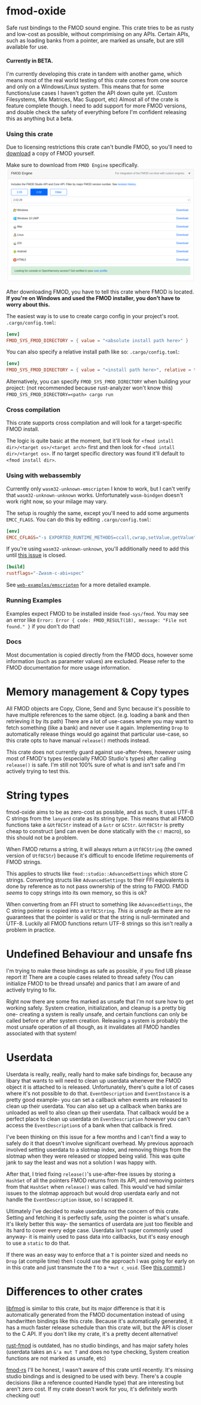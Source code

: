 # fmod-oxide

Safe rust bindings to the FMOD sound engine.
This crate tries to be as rusty and low-cost as possible, without comprimising on any APIs.
Certain APIs, such as loading banks from a pointer, are marked as unsafe, but are still available for use.

#### Currently in BETA.

I'm currently developing this crate in tandem with another game, which means most of the real world testing of this crate comes from one source and only on a Windows/Linux system.
This means that for some functions/use cases I haven't gotten the API down quite yet. (Custom Filesystems, Mix Matrices, Mac Support, etc)
Almost all of the crate is feature complete though. 
I need to add support for more FMOD versions, and double check the safety of everything before I'm confident releasing this as anything but a beta.

### Using this crate

Due to licensing restrictions this crate can't bundle FMOD, so you'll need to [download](https://www.fmod.com/download) a copy of FMOD yourself.

Make sure to download from `FMOD Engine` specifically.
![Download page screenshot](images/download_page.png?raw=true)

After downloading FMOD, you have to tell this crate where FMOD is located.
**If you're on Windows and used the FMOD installer, you don't have to worry about this.**

The easiest way is to use to create cargo config in your project's root.
`.cargo/config.toml`:
```toml
[env]
FMOD_SYS_FMOD_DIRECTORY = { value = "<absolute install path here>" }
```
You can also specify a relative install path like so:
`.cargo/config.toml`:
```toml
[env]
FMOD_SYS_FMOD_DIRECTORY = { value = "<install path here>", relative = true }
```

Alternatively, you can specify `FMOD_SYS_FMOD_DIRECTORY` when building your project: (not recommended because rust-analyzer won't know this)
`FMOD_SYS_FMOD_DIRECTORY=<path> cargo run`

### Cross compilation

This crate supports cross compilation and will look for a target-specific FMOD install. 

The logic is quite basic at the moment, but it'll look for `<fmod intall dir>/<target os>/<target arch>` first and then look for `<fmod intall dir>/<target os>`.
If no target specific directory was found it'll default to `<fmod install dir>`.

### Using with webassembly

Currently only `wasm32-unknown-emscripten` I know to work, but I can't verify that `wasm32-unknown-unknown` works.
Unfortunately `wasm-bindgen` doesn't work right now, so your milage may vary.

The setup is roughly the same, except you'll need to add some arguments `EMCC_FLAGS`. 
You can do this by editing `.cargo/config.toml`:

```toml
[env]
EMCC_CFLAGS="-s EXPORTED_RUNTIME_METHODS=ccall,cwrap,setValue,getValue" # FMOD requires this
```

If you're using `wasm32-unknown-unknown`, you'll additionally need to add this until [this issue](https://github.com/rust-lang/rust/issues/138762) is closed.
```toml
[build]
rustflags="-Zwasm-c-abi=spec"
```

See [`web-examples/emscripten`](web-examples/emscripten) for a more detailed example.

### Running Examples

Examples expect FMOD to be installed inside `fmod-sys/fmod`. 
You may see an error like `Error: Error { code: FMOD_RESULT(18), message: "File not found." }` if you don't do that!

### Docs

Most documentation is copied directly from the FMOD docs, however some information (such as parameter values) are excluded.
Please refer to the FMOD documentation for more usage information.

# Memory management & Copy types

All FMOD objects are Copy, Clone, Send and Sync because it's possible to have multiple references to the same object. (e.g. loading a bank and then retrieving it by its path)
There are a lot of use-cases where you may want to fetch something (like a bank) and never use it again.
Implementing `Drop` to automatically release things would go against that particular use-case, so this crate opts to have manual `release()` methods instead.

This crate does not currently guard against use-after-frees, *however* using most of FMOD's types (especially FMOD Studio's types) after calling `release()` is safe.
I'm still not 100% sure of what is and isn't safe and I'm actively trying to test this.

# String types
fmod-oxide aims to be as zero-cost as possible, and as such, it uses UTF-8 C strings from the `lanyard` crate as its string type.
This means that all FMOD functions take a `&Utf8CStr` instead of a `&str` or `&CStr`. 
`&Utf8CStr` is pretty cheap to construct (and can even be done statically with the `c!` macro), so this should not be a problem.

When FMOD returns a string, it will always return a `Utf8CString` (the owned version of `Utf8CStr`) because it's difficult to encode lifetime requirements of FMOD strings.

This applies to structs like `fmod::studio::AdvancedSettings` which store C strings. 
Converting structs like `AdvancedSettings` to their FFI equivalents is done by reference as to not pass ownership of the string to FMOD.
FMOD *seems* to copy strings into its own memory, so this is ok?

When converting from an FFI struct to something like `AdvancedSettings`, the C string pointer is copied into a `Utf8CString`. 
*This is unsafe* as there are no guarantees that the pointer is valid or that the string is null-terminated and UTF-8.
Luckily all FMOD functions return UTF-8 strings so this isn't really a problem in practice.

# Undefined Behaviour and unsafe fns

I'm trying to make these bindings as safe as possible, if you find UB please report it!
There are a couple cases related to thread safety (You can initialize FMOD to be thread unsafe) and panics that I am aware of and actively trying to fix.

Right now there are some fns marked as unsafe that I'm not sure how to get working safely. 
System creation, initialization, and cleanup is a pretty big one- creating a system is really unsafe, and certain functions can only be called before or after system creation.
Releasing a system is probably the most unsafe operation of all though, as it invalidates all FMOD handles associated with that system!

# Userdata

Userdata is really, really, really hard to make safe bindings for, because any libary that wants to will need to clean up userdata whenever the FMOD object it is attached to is released.
Unfortunately, there's quite a lot of cases where it's not possible to do that. 
`EventDescription` and `EventInstance` is a pretty good example- you can set a callback when events are released to clean up their userdata. 
You can also set up a callback when banks are unloaded as well to also clean up their userdata. 
That callback would be a perfect place to clean up userdata on `EventDescription` *however* you can't access the `EventDescription`s of a bank when that callback is fired.

I've been thinking on this issue for a few months and I can't find a way to safely do it that doesn't involve significant overhead.
My previous approach involved setting userdata to a slotmap index, and removing things from the slotmap when they were released or stopped being valid.
This was quite jank to say the least and was not a solution I was happy with.

After that, I tried fixing `release()`'s use-after-free issues by storing a `HashSet` of all the pointers FMOD returns from its API, and removing pointers from that `HashSet` when `release()` was called.
This would've had similar issues to the slotmap approach but would drop userdata early and not handle the `EventDescription` issue, so I scrapped it.

Ultimately I've decided to make userdata not the concern of this crate. Setting and fetching it is perfectly safe, *using* the pointer is what's unsafe. 
It's likely better this way- the semantics of userdata are just too flexible and its hard to cover every edge case.
Userdata isn't super commonly used anyway- it is mainly used to pass data into callbacks, but it's easy enough to use a `static` to do that.

If there was an easy way to enforce that a `T` is pointer sized and needs no `Drop` (at compile time) then I could use the approach I was going for early on in this crate and just transmute the `T` to a `*mut c_void`.
(See [this commit](https://github.com/Speak2Erase/fmod-oxide/tree/a14876da32ce5df5b14673c118f09da6fec17544).)

# Differences to other crates
[libfmod](https://github.com/lebedec/libfmod) is similar to this crate, but its major difference is that it is automatically generated from the FMOD documentation instead of using handwritten bindings like this crate.
Because it's automatically generated, it has a much faster release schedule than this crate will, but the API is closer to the C API. If you don't like my crate, it's a pretty decent alternative!

[rust-fmod](https://github.com/GuillaumeGomez/rust-fmod) is outdated, has no studio bindings, and has major safety holes (userdata takes an `&'a mut T` and does no type checking, System creation functions are not marked as unsafe, etc)

[fmod-rs](https://github.com/CAD97/fmod-rs)
I'll be honest, I wasn't aware of this crate until recently. It's missing studio bindings and is designed to be used with bevy. 
There's a couple decisions (like a reference counted Handle type) that are interesting but aren't zero cost.
If my crate doesn't work for you, it's definitely worth checking out!

